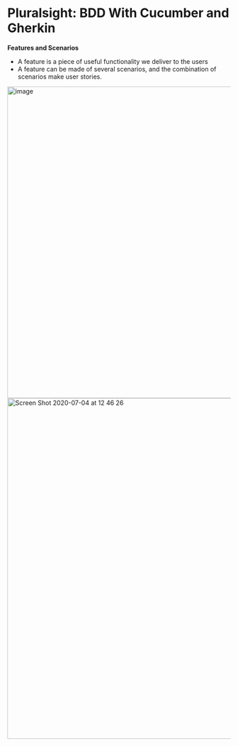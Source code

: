 # Pluralsight: BDD With Cucumber and Gherkin

**Features and Scenarios**

- A feature is a piece of useful functionality we deliver to the users
- A feature can be made of several scenarios, and the combination of scenarios make user stories.

<img width="703" alt="image" src="https://user-images.githubusercontent.com/3371622/86518114-35c51600-bdf4-11ea-9565-2b1c5c11d289.png">
<img width="769" alt="Screen Shot 2020-07-04 at 12 46 26" src="https://user-images.githubusercontent.com/3371622/86518146-9c4a3400-bdf4-11ea-9c29-7fee666b6673.png">
